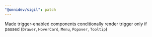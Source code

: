 ```yaml
---
"@omnidev/sigil": patch
---
```


Made trigger-enabled components conditionally render trigger only if passed (`Drawer`, `HoverCard`, `Menu`, `Popover`, `Tooltip`)
